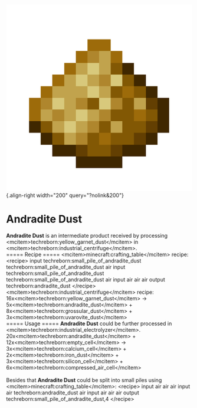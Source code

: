![andradite_dust.png](/media/mods/techreborn/andradite_dust.png){.align-right width="200" query="?nolink&200"}

# Andradite Dust

**Andradite Dust** is an intermediate product received by processing \<mcitem\>techreborn:yellow_garnet_dust\</mcitem\> in \<mcitem\>techreborn:industrial_centrifuge\</mcitem\>.\
===== Recipe ===== \<mcitem\>minecraft:crafting_table\</mcitem\> recipe:\
\<recipe\> input techreborn:small_pile_of_andradite_dust techreborn:small_pile_of_andradite_dust air input techreborn:small_pile_of_andradite_dust techreborn:small_pile_of_andradite_dust air input air air air output techreborn:andradite_dust \</recipe\>\
\<mcitem\>techreborn:industrial_centrifuge\</mcitem\> recipe:\
16x\<mcitem\>techreborn:yellow_garnet_dust\</mcitem\> -\> 5x\<mcitem\>techreborn:andradite_dust\</mcitem\> + 8x\<mcitem\>techreborn:grossular_dust\</mcitem\> + 3x\<mcitem\>techreborn:uvarovite_dust\</mcitem\>\
===== Usage ===== **Andradite Dust** could be further processed in \<mcitem\>techreborn:industrial_electrolyzer\</mcitem\>.\
20x\<mcitem\>techreborn:andradite_dust\</mcitem\> + 12x\<mcitem\>techreborn:empty_cell\</mcitem\> -\> 3x\<mcitem\>techreborn:calcium_cell\</mcitem\> + 2x\<mcitem\>techreborn:iron_dust\</mcitem\> + 3x\<mcitem\>techreborn:silicon_cell\</mcitem\> + 6x\<mcitem\>techreborn:compressed_air_cell\</mcitem\>\
\
Besides that **Andradite Dust** could be split into small piles using \<mcitem\>minecraft:crafting_table\</mcitem\>: \<recipe\> input air air air input air techreborn:andradite_dust air input air air air output techreborn:small_pile_of_andradite_dust,4 \</recipe\>
